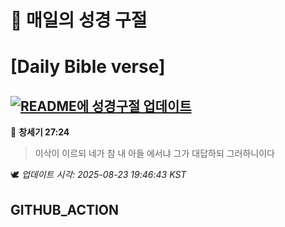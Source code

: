 # 🙏 매일의 성경 구절
# [Daily Bible verse]
## [![README에 성경구절 업데이트](https://github.com/DONGSUKA/first_test/actions/workflows/update-readme-bible.yml/badge.svg)](https://github.com/DONGSUKA/first_test/actions/workflows/update-readme-bible.yml)
<!-- START_BIBLE_VERSE -->
📖 **창세기 27:24**
> 이삭이 이르되 네가 참 내 아들 에서냐 그가 대답하되 그러하니이다

🕊️ _업데이트 시각: 2025-08-23 19:46:43 KST_
  <!-- END_BIBLE_VERSE -->
## GITHUB_ACTION
